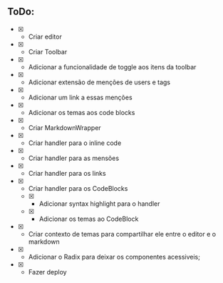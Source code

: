 ## ToDo:
- [x] - Criar editor
- [x] - Criar Toolbar
- [x] - Adicionar a funcionalidade de toggle aos itens da toolbar
- [x] - Adicionar extensão de menções de users e tags
- [x] - Adicionar um link a essas menções
- [x] - Adicionar os temas aos code blocks
- [x] - Criar MarkdownWrapper
- [x] - Criar handler para o inline code
- [x] - Criar handler para as mensões
- [x] - Criar handler para os links
- [x] - Criar handler para os CodeBlocks
  - [x] - Adicionar syntax highlight para o handler
  - [x] - Adicionar os temas ao CodeBlock
- [x] - Criar contexto de temas para compartilhar ele entre o editor e o markdown
- [x] - Adicionar o Radix para deixar os componentes acessiveis;
- [x] - Fazer deploy
